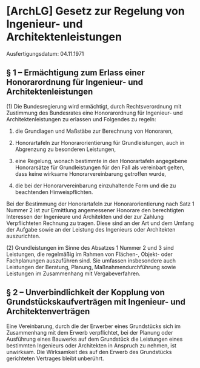 # [ArchLG] Gesetz zur Regelung von Ingenieur- und Architektenleistungen

Ausfertigungsdatum: 04.11.1971

 

## § 1 – Ermächtigung zum Erlass einer Honorarordnung für Ingenieur-  und Architektenleistungen

(1) Die Bundesregierung wird ermächtigt, durch Rechtsverordnung mit Zustimmung des Bundesrates eine Honorarordnung für Ingenieur- und Architektenleistungen zu erlassen und Folgendes zu regeln:

1. die Grundlagen und Maßstäbe zur Berechnung von Honoraren,

2. Honorartafeln zur Honorarorientierung für Grundleistungen, auch in Abgrenzung zu besonderen Leistungen,

3. eine Regelung, wonach bestimmte in den Honorartafeln angegebene Honorarsätze für Grundleistungen für den Fall als vereinbart gelten, dass keine wirksame Honorarvereinbarung getroffen wurde,

4. die bei der Honorarvereinbarung einzuhaltende Form und die zu beachtenden Hinweispflichten.

Bei der Bestimmung der Honorartafeln zur Honorarorientierung nach Satz 1 Nummer 2 ist zur Ermittlung angemessener Honorare den berechtigten Interessen der Ingenieure und Architekten und der zur Zahlung Verpflichteten Rechnung zu tragen. Diese sind an der Art und dem Umfang der Aufgabe sowie an der Leistung des Ingenieurs oder Architekten auszurichten.

(2) Grundleistungen im Sinne des Absatzes 1 Nummer 2 und 3 sind Leistungen, die regelmäßig im Rahmen von Flächen-, Objekt- oder Fachplanungen auszuführen sind. Sie umfassen insbesondere auch Leistungen der Beratung, Planung, Maßnahmendurchführung sowie Leistungen im Zusammenhang mit Vergabeverfahren.


## § 2 – Unverbindlichkeit der Kopplung von Grundstückskaufverträgen mit Ingenieur- und Architektenverträgen

Eine Vereinbarung, durch die der Erwerber eines Grundstücks sich im Zusammenhang mit dem Erwerb verpflichtet, bei der Planung oder Ausführung eines Bauwerks auf dem Grundstück die Leistungen eines bestimmten Ingenieurs oder Architekten in Anspruch zu nehmen, ist unwirksam. Die Wirksamkeit des auf den Erwerb des Grundstücks gerichteten Vertrages bleibt unberührt.
